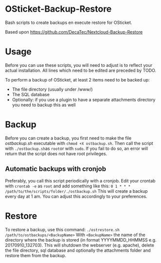 # OSticket-Backup-Restore
Bash scripts to create backups en execute restore for OSticket. 

Based upon https://github.com/DecaTec/Nextcloud-Backup-Restore

# Usage
Before you can use these scripts, you will need to adjust is to reflect your actual installation. 
All lines which need to be edited are preceded by TODO.

To perform a backup of OSticket, at least 2 items need to be backed up:
- The file directory (usually under /www/)
- The SQL database
- Optionally: if you use a plugin to have a separate attachments directory you need to backup this as well

# Backup
Before you can create a backup, you first need to make the file *ostbackup.sh* executable with `chmod +X ostbackup.sh`. 
Then call the script with `./ostbackup.sh`as `root`or with `sudo`. If you fail to do so, an error will return that the script does not have root privileges. 
  
 ## Automatic backups with cronjob
 Preferably, you call this script periodically with a cronjob. Edit your crontab with `crontab -e` as `root` and add something like this:
 `0 1 * * * /path/to/the/scripts/folder/./ostbackup.sh`
 This will create a backup every day at 1 am. You can adjust this accordingly to your preferences.
 
 # Restore
 To restore a backup, use this command:
 `./ostrestore.sh /path/to/ostbackups/<BackupName>`
 With `<BackupName>` the name of the directory where the backup is stored (in format YYYYMMDD_HHMMSS e.g. 20170910_132703). This will shutdown the webserver (e.g. apache), delete the file directory, sql database and optionally the attachments folder and restore them from the backup. 
